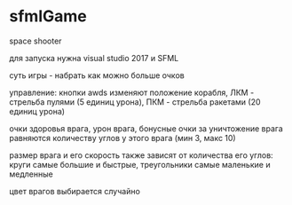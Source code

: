 # sfmlGame

space shooter

для запуска нужна visual studio 2017 и SFML

суть игры - набрать как можно больше очков

управление: кнопки awds изменяют положение корабля, ЛКМ - стрельба пулями (5 единиц урона), ПКМ - стрельба ракетами (20 единиц урона)

очки здоровья врага, урон врага, бонусные очки за уничтожение врага равняются количеству углов у этого врага (мин 3, макс 10)

размер врага и его скорость также зависят от количества его углов: круги самые большие и быстрые, треугольники самые маленькие и медленные

цвет врагов выбирается случайно
